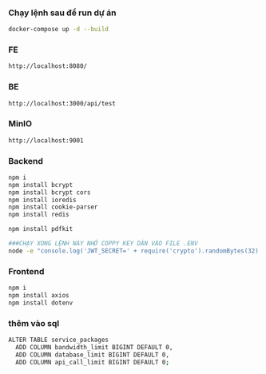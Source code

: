 ### Chạy lệnh sau để run dự án
```bash
docker-compose up -d --build
```
### FE
```bash
http://localhost:8080/
```
### BE
```bash
http://localhost:3000/api/test
```
### MinIO
```bash
http://localhost:9001
```

### Backend
```bash
npm i
npm install bcrypt 
npm install bcrypt cors
npm install ioredis
npm install cookie-parser
npm install redis

npm install pdfkit

###CHẠY XONG LỆNH NÀY NHỚ COPPY KEY DÁN VÀO FILE .ENV
node -e "console.log('JWT_SECRET=' + require('crypto').randomBytes(32).toString('base64'))"
```

### Frontend
```bash
npm i
npm install axios
npm install dotenv
```

### thêm vào sql 
```bash
ALTER TABLE service_packages
  ADD COLUMN bandwidth_limit BIGINT DEFAULT 0,
  ADD COLUMN database_limit BIGINT DEFAULT 0,
  ADD COLUMN api_call_limit BIGINT DEFAULT 0;
``` 